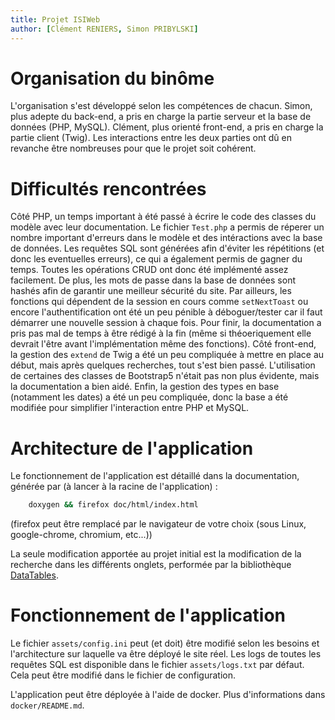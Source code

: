 ```yaml
---
title: Projet ISIWeb
author: [Clément RENIERS, Simon PRIBYLSKI]
---
```


# Organisation du binôme

L'organisation s'est développé selon les compétences de chacun. Simon, plus adepte du back-end, a pris en charge la partie serveur et la base de données (PHP, MySQL). Clément, plus orienté front-end, a pris en charge la partie client (Twig). Les interactions entre les deux parties ont dû en revanche être nombreuses pour que le projet soit cohérent.

# Difficultés rencontrées

Côté PHP, un temps important à été passé à écrire le code des classes du modèle avec leur documentation. Le fichier `Test.php` a permis de réperer un nombre important d'erreurs dans le modèle et des intéractions avec la base de données. Les requêtes SQL sont générées afin d'éviter les répétitions (et donc les eventuelles erreurs), ce qui a également permis de gagner du temps. Toutes les opérations CRUD ont donc été implémenté assez facilement. De plus, les mots de passe dans la base de données sont hashés afin de garantir une meilleur sécurité du site. Par ailleurs, les fonctions qui dépendent de la session en cours comme `setNextToast` ou encore l'authentification ont été un peu pénible à déboguer/tester car il faut démarrer une nouvelle session à chaque fois. Pour finir, la documentation a pris pas mal de temps à être rédigé à la fin (même si théoeriquement elle devrait l'être avant l'implémentation même des fonctions).
Côté front-end, la gestion des `extend` de Twig a été un peu compliquée à mettre en place au début, mais après quelques recherches, tout s'est bien passé. L'utilisation de certaines des classes de Bootstrap5 n'était pas non plus évidente, mais la documentation a bien aidé. Enfin, la gestion des types en base (notamment les dates) a été un peu compliquée, donc la base a été modifiée pour simplifier l'interaction entre PHP et MySQL.

# Architecture de l'application

Le fonctionnement de l'application est détaillé dans la documentation, générée par (à lancer à la racine de l'application) :
```bash
    doxygen && firefox doc/html/index.html
```
(firefox peut être remplacé par le navigateur de votre choix (sous Linux, google-chrome, chromium, etc...))

La seule modification apportée au projet initial est la modification de la recherche dans les différents onglets, performée par la bibliothèque [DataTables](https://datatables.net/).

# Fonctionnement de l'application

Le fichier `assets/config.ini` peut (et doit) être modifié selon les besoins et l'architecture sur laquelle va être déployé le site réel.
Les logs de toutes les requêtes SQL est disponible dans le fichier `assets/logs.txt` par défaut. Cela peut être modifié dans le fichier de configuration.

L'application peut être déployée à l'aide de docker. Plus d'informations dans `docker/README.md`.
